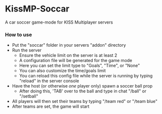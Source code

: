 # KissMP-Soccar
A car soccer game-mode for KISS Multiplayer servers

### How to use
- Put the "soccar" folder in your servers "addon" directory
- Run the server
    - Ensure the vehicle limit on the server is at least 2
    - A configuration file will be generated for the game mode
    - Here you can set the limit type to "Goals", "Time", or "None"
    - You can also customize the time/goals limit
    - You can reload this config file while the server is running by typing "reload" in the server console
- Have the host (or otherwise *one* player only) spawn a soccer ball prop
    - After doing this, 'TAB' over to the ball and type in chat "/ball" or "/setball"
- All players will then set their teams by typing "/team red" or "/team blue"
- After teams are set, the game will start
